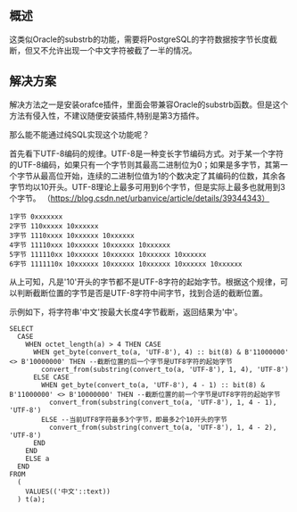 ## 概述

这类似Oracle的substrb的功能，需要将PostgreSQL的字符数据按字节长度截断，但又不允许出现一个中文字符被截了一半的情况。

## 解决方案

解决方法之一是安装orafce插件，里面会带兼容Oracle的substrb函数。但是这个方法有侵入性，不建议随便安装插件,特别是第3方插件。

那么能不能通过纯SQL实现这个功能呢？

首先看下UTF-8编码的规律。UTF-8是一种变长字节编码方式。对于某一个字符的UTF-8编码，如果只有一个字节则其最高二进制位为0；如果是多字节，其第一个字节从最高位开始，连续的二进制位值为1的个数决定了其编码的位数，其余各字节均以10开头。UTF-8理论上最多可用到6个字节，但是实际上最多也就用到3个字节。 （https://blog.csdn.net/urbanvice/article/details/39344343）

```
1字节 0xxxxxxx 
2字节 110xxxxx 10xxxxxx 
3字节 1110xxxx 10xxxxxx 10xxxxxx 
4字节 11110xxx 10xxxxxx 10xxxxxx 10xxxxxx 
5字节 111110xx 10xxxxxx 10xxxxxx 10xxxxxx 10xxxxxx 
6字节 1111110x 10xxxxxx 10xxxxxx 10xxxxxx 10xxxxxx 10xxxxxx 
```

从上可知，凡是'10'开头的字节都不是UTF-8字符的起始字节。根据这个规律，可以判断截断位置的字节是否是UTF-8字符中间字节，找到合适的截断位置。

示例如下，将字符串'中文'按最大长度4字节截断，返回结果为'中'。

```
SELECT
  CASE
    WHEN octet_length(a) > 4 THEN CASE
      WHEN get_byte(convert_to(a, 'UTF-8'), 4) :: bit(8) & B'11000000' <> B'10000000' THEN --截断位置的后一个字节是UTF8字符的起始字节
        convert_from(substring(convert_to(a, 'UTF-8'), 1, 4), 'UTF-8')
      ELSE CASE
        WHEN get_byte(convert_to(a, 'UTF-8'), 4 - 1) :: bit(8) & B'11000000' <> B'10000000' THEN --截断位置的前一个字节是UTF8字符的起始字节
          convert_from(substring(convert_to(a, 'UTF-8'), 1, 4 - 1), 'UTF-8')
        ELSE --当前UTF8字符最多3个字节，即最多2个10开头的字节
          convert_from(substring(convert_to(a, 'UTF-8'), 1, 4 - 2), 'UTF-8')
      END
    END
    ELSE a
  END
FROM
  (
    VALUES(('中文'::text))
  ) t(a);
```
